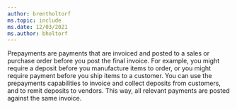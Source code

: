 ```yaml
---
author: brentholtorf
ms.topic: include
ms.date: 12/03/2021
ms.author: bholtorf
---
```

Prepayments are payments that are invoiced and posted to a sales or purchase order before you post the final invoice. For example, you might require a deposit before you manufacture items to order, or you might require payment before you ship items to a customer. You can use the prepayments capabilities to invoice and collect deposits from customers, and to remit deposits to vendors. This way, all relevant payments are posted against the same invoice.  
